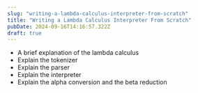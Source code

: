```yaml
---
slug: "writing-a-lambda-calculus-interpreter-from-scratch"
title: "Writing a Lambda Calculus Interpreter From Scratch"
pubDate: 2024-09-16T14:16:57.322Z
draft: true
---
```


- A brief explanation of the lambda calculus
- Explain the tokenizer
- Explain the parser
- Explain the interpreter
- Explain the alpha conversion and the beta reduction
